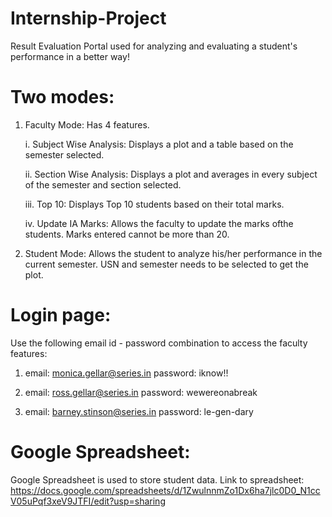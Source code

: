 # Internship-Project
Result Evaluation Portal used for analyzing and evaluating a student's performance in a better way!

# Two modes:
1. Faculty Mode: Has 4 features.

    i.    Subject Wise Analysis: Displays a plot and a table based on the semester selected.
  
    ii.   Section Wise Analysis: Displays a plot and averages in every subject of the semester and section selected.
  
    iii.  Top 10: Displays Top 10 students based on their total marks.
  
    iv.   Update IA Marks: Allows the faculty to update the marks ofthe students. Marks entered cannot be more than 20.

2. Student Mode: Allows the student to analyze his/her performance in the current semester. USN and semester needs to be selected to get the plot.

# Login page:
Use the following email id - password combination to access the faculty features:

1. email: monica.gellar@series.in password: iknow!!

2. email: ross.gellar@series.in password: wewereonabreak

3. email: barney.stinson@series.in password: le-gen-dary

# Google Spreadsheet:
Google Spreadsheet is used to store student data. Link to spreadsheet: https://docs.google.com/spreadsheets/d/1ZwulnnmZo1Dx6ha7jlc0D0_N1ccV05uPqf3xeV9JTFI/edit?usp=sharing
